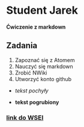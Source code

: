 # Student Jarek
**Ćwiczenie z markdown**
## Zadania
1. Zapoznać się z Atomem
2. Nauczyć się markdown
3. Zrobić NWiki
4. Utworzyć konto github

* _tekst pochyły_

* **tekst pogrubiony**

### [link do WSEI](https://dl.wsei.lublin.pl)
